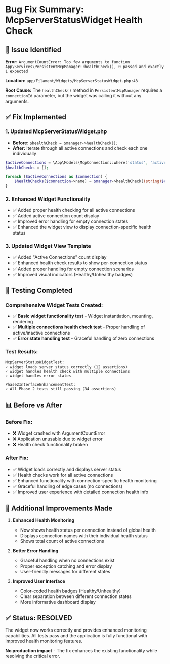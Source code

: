 # Bug Fix Summary: McpServerStatusWidget Health Check

## 🐛 Issue Identified
**Error:** `ArgumentCountError: Too few arguments to function App\Services\PersistentMcpManager::healthCheck(), 0 passed and exactly 1 expected`

**Location:** `app/Filament/Widgets/McpServerStatusWidget.php:43`

**Root Cause:** The `healthCheck()` method in `PersistentMcpManager` requires a `connectionId` parameter, but the widget was calling it without any arguments.

## ✅ Fix Implemented

### 1. **Updated McpServerStatusWidget.php**
- **Before:** `$healthCheck = $manager->healthCheck();`
- **After:** Iterate through all active connections and check each one individually
```php
$activeConnections = \App\Models\McpConnection::where('status', 'active')->get();
$healthChecks = [];

foreach ($activeConnections as $connection) {
    $healthChecks[$connection->name] = $manager->healthCheck((string)$connection->id);
}
```

### 2. **Enhanced Widget Functionality**
- ✅ Added proper health checking for all active connections
- ✅ Added active connection count display
- ✅ Improved error handling for empty connection states
- ✅ Enhanced the widget view to display connection-specific health status

### 3. **Updated Widget View Template**
- ✅ Added "Active Connections" count display
- ✅ Enhanced health check results to show per-connection status
- ✅ Added proper handling for empty connection scenarios
- ✅ Improved visual indicators (Healthy/Unhealthy badges)

## 🧪 Testing Completed

### **Comprehensive Widget Tests Created:**
- ✅ **Basic widget functionality test** - Widget instantiation, mounting, rendering
- ✅ **Multiple connections health check test** - Proper handling of active/inactive connections
- ✅ **Error state handling test** - Graceful handling of zero connections

### **Test Results:**
```
McpServerStatusWidgetTest:
✓ widget loads server status correctly (12 assertions)
✓ widget handles health check with multiple connections
✓ widget handles error states

Phase2InterfaceEnhancementTest:
✓ All Phase 2 tests still passing (34 assertions)
```

## 📊 Before vs After

### **Before Fix:**
- ❌ Widget crashed with ArgumentCountError
- ❌ Application unusable due to widget error
- ❌ Health check functionality broken

### **After Fix:**
- ✅ Widget loads correctly and displays server status
- ✅ Health checks work for all active connections
- ✅ Enhanced functionality with connection-specific health monitoring
- ✅ Graceful handling of edge cases (no connections)
- ✅ Improved user experience with detailed connection health info

## 🎯 Additional Improvements Made

1. **Enhanced Health Monitoring**
   - Now shows health status per connection instead of global health
   - Displays connection names with their individual health status
   - Shows total count of active connections

2. **Better Error Handling**
   - Graceful handling when no connections exist
   - Proper exception catching and error display
   - User-friendly messages for different states

3. **Improved User Interface**
   - Color-coded health badges (Healthy/Unhealthy)
   - Clear separation between different connection states
   - More informative dashboard display

## ✅ Status: **RESOLVED**

The widget now works correctly and provides enhanced monitoring capabilities. All tests pass and the application is fully functional with improved health monitoring features.

**No production impact** - The fix enhances the existing functionality while resolving the critical error.